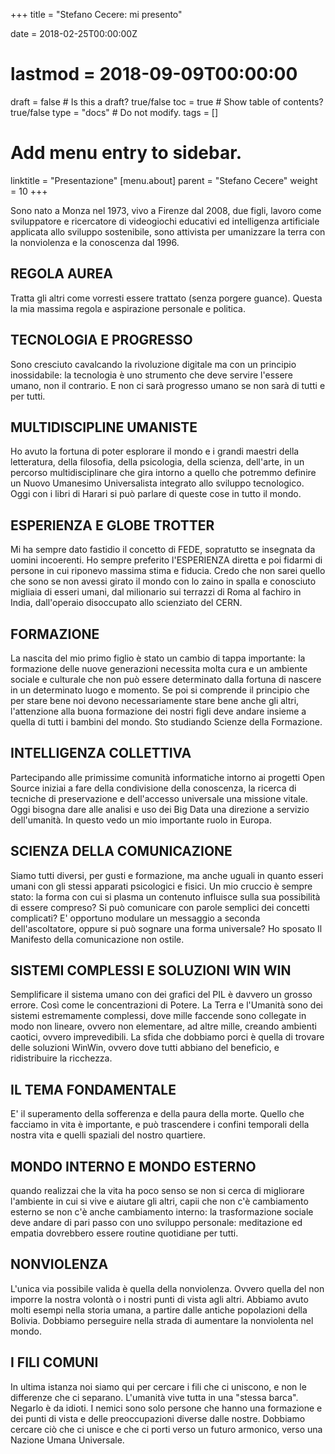 +++
title = "Stefano Cecere: mi presento"

date = 2018-02-25T00:00:00Z
# lastmod = 2018-09-09T00:00:00

draft = false  # Is this a draft? true/false
toc = true  # Show table of contents? true/false
type = "docs"  # Do not modify.
tags = []

# Add menu entry to sidebar.
linktitle = "Presentazione"
[menu.about]
  parent = "Stefano Cecere"
  weight = 10
+++

Sono nato a Monza nel 1973, vivo a Firenze dal 2008, due figli, lavoro come sviluppatore e ricercatore di videogiochi educativi ed intelligenza artificiale applicata allo sviluppo sostenibile, sono attivista per umanizzare la terra con la nonviolenza e la conoscenza dal 1996.

## REGOLA AUREA
Tratta gli altri come vorresti essere trattato (senza porgere guance).
Questa la mia massima regola e aspirazione personale e politica.

## TECNOLOGIA E PROGRESSO
Sono cresciuto cavalcando la rivoluzione digitale ma con un principio inossidabile:
la tecnologia è uno strumento che deve servire l'essere umano, non il contrario.
E non ci sarà progresso umano se non sarà di tutti e per tutti.

## MULTIDISCIPLINE UMANISTE
Ho avuto la fortuna di poter esplorare il mondo e i grandi maestri della letteratura, della filosofia, della psicologia, della scienza, dell'arte, in un percorso multidisciplinare che gira intorno a quello che potremmo definire un Nuovo Umanesimo Universalista integrato allo sviluppo tecnologico. Oggi con i libri di Harari si può parlare di queste cose in tutto il mondo.

## ESPERIENZA E GLOBE TROTTER
Mi ha sempre dato fastidio il concetto di FEDE, sopratutto se insegnata da uomini incoerenti. Ho sempre preferito l'ESPERIENZA diretta e poi fidarmi di persone in cui riponevo massima stima e fiducia.
Credo che non sarei quello che sono se non avessi girato il mondo con lo zaino in spalla e conosciuto migliaia di esseri umani, dal milionario sui terrazzi di Roma al fachiro in India, dall'operaio disoccupato allo scienziato del CERN.

## FORMAZIONE
La nascita del mio primo figlio è stato un cambio di tappa importante: la formazione delle nuove generazioni necessita molta cura e un ambiente sociale e culturale che non può essere determinato dalla fortuna di nascere in un determinato luogo e momento. Se poi si comprende il principio che per stare bene noi devono necessariamente stare bene anche gli altri, l'attenzione alla buona formazione dei nostri figli deve andare insieme a quella di tutti i bambini del mondo.
Sto studiando Scienze della Formazione.

## INTELLIGENZA COLLETTIVA
Partecipando alle primissime comunità informatiche intorno ai progetti Open Source iniziai a fare della condivisione della conoscenza, la ricerca di tecniche di preservazione e dell'accesso universale una missione vitale. Oggi bisogna dare alle analisi e uso dei Big Data una direzione a servizio dell'umanità. In questo vedo un mio importante ruolo in Europa.

## SCIENZA DELLA COMUNICAZIONE
Siamo tutti diversi, per gusti e formazione, ma anche uguali in quanto esseri umani con gli stessi apparati psicologici e fisici.
Un mio cruccio è sempre stato: la forma con cui si plasma un contenuto influisce sulla sua possibilità di essere compreso? Si può comunicare con parole semplici dei concetti complicati? E' opportuno modulare un messaggio a seconda dell'ascoltatore, oppure si può sognare una forma universale?
Ho sposato Il Manifesto della comunicazione non ostile.

## SISTEMI COMPLESSI E SOLUZIONI WIN WIN
Semplificare il sistema umano con dei grafici del PIL è davvero un grosso errore.
Così come le concentrazioni di Potere.
La Terra e l'Umanità sono dei sistemi estremamente complessi, dove mille faccende sono collegate in modo non lineare, ovvero non elementare, ad altre mille, creando ambienti caotici, ovvero imprevedibili.
La sfida che dobbiamo porci è quella di trovare delle soluzioni WinWin, ovvero dove tutti abbiano del beneficio, e ridistribuire la ricchezza.

## IL TEMA FONDAMENTALE
E' il superamento della sofferenza e della paura della morte.
Quello che facciamo in vita è importante, e può trascendere i confini temporali della nostra vita e quelli spaziali del nostro quartiere.

## MONDO INTERNO E MONDO ESTERNO
quando realizzai che la vita ha poco senso se non si cerca di migliorare l'ambiente in cui si vive e aiutare gli altri, capii che non c'è cambiamento esterno se non c'è anche cambiamento interno: la trasformazione sociale deve andare di pari passo con uno sviluppo personale: meditazione ed empatia dovrebbero essere routine quotidiane per tutti.

## NONVIOLENZA
L'unica via possibile valida è quella della nonviolenza. Ovvero quella del non imporre la nostra volontà o i nostri punti di vista agli altri. Abbiamo avuto molti esempi nella storia umana, a partire dalle antiche popolazioni della Bolivia.
Dobbiamo perseguire nella strada di aumentare la nonviolenta nel mondo.

## I FILI COMUNI
In ultima istanza noi siamo qui per cercare i fili che ci uniscono, e non le differenze che ci separano.
L'umanità vive tutta in una "stessa barca". Negarlo è da idioti. I nemici sono solo persone che hanno una formazione e dei punti di vista e delle preoccupazioni diverse dalle nostre. Dobbiamo cercare ciò che ci unisce e che ci porti verso un futuro armonico, verso una Nazione Umana Universale.

